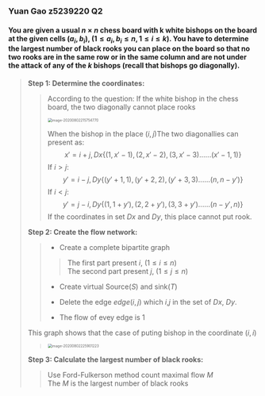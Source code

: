 ### Yuan Gao z5239220 Q2    
#### You are given a usual $n × n$ chess board with k white bishops on the board at the given cells $(a_i,b_i)$, $(1 \le a_i,b_i \le n, 1 \le i \le k)$. You have to determine the largest number of black rooks you can place on the board so that no two rooks are in the same row or in the same column and are not under the attack of any of the $k$ bishops (recall that bishops go diagonally).

>**Step 1: Determine the coordinates:**   
>> According to the question:
>> If the white bishop in the chess board, the two diagonally cannot place rooks
>>
>><img src="/Users/yuan/Library/Application Support/typora-user-images/image-20200802215754770.png" alt="image-20200802215754770" style="zoom:50%;" />
>>
>>When the bishop in the place $(i, j)$The two diagonallies can present as:  
>>$$
>>x' = i + j, Dx\{(1, x' - 1), (2, x'-2), (3, x' -3)... ...(x'-1, 1)\}  
>>$$
>>If $i > j:$
>>$$
>>y' = i - j, Dy\{(y' + 1, 1), (y' + 2, 2), (y' + 3, 3)... ...(n, n - y')\}  
>>$$
>>If $i < j:$
>>$$
>>y' = j - i, Dy\{(1, 1 + y'), (2, 2 + y'), (3, 3 + y')... ...(n - y', n)\}  
>>$$
>>If the coordinates in set $Dx$ and $Dy$, this place cannot put rook.  
>
>**Step 2: Create the flow network:**  
>>
>> + Create a complete bipartite graph 
>>>The first part present $i$, $(1 \le i\le n)$   
>>>The second part present $j$, $(1 \le j\le n)$ 
>>
>> + Create virtual Source($S$) and sink($T$) 
>>
>> + Delete the edge $edge(i, j)$ which $i$,$j$ in the set of $Dx$, $Dy$.
>> + The flow of evey edge is 1
>
> This graph shows that the case of puting bishop in the coordinate $(i, i)$  
>> <img src="/Users/yuan/Library/Application Support/typora-user-images/image-20200802225901223.png" alt="image-20200802225901223" style="zoom:50%;" />
>
>**Step 3: Calculate the largest number of black rooks:**
>> Use Ford-Fulkerson method count maximal flow $M$  
>> The $M$ is the largest number of black rooks

